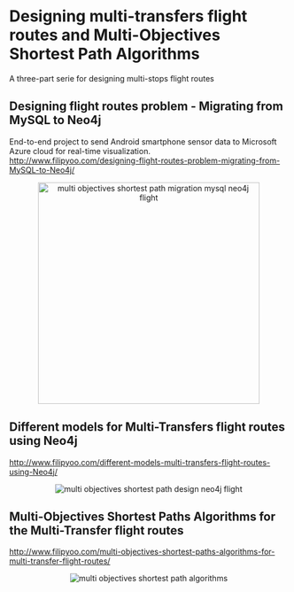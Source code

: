 # Designing multi-transfers flight routes and Multi-Objectives Shortest Path Algorithms
A three-part serie for designing multi-stops flight routes 

## Designing flight routes problem - Migrating from MySQL to Neo4j 
End-to-end project to send Android smartphone sensor data to Microsoft Azure cloud for real-time visualization.  
http://www.filipyoo.com/designing-flight-routes-problem-migrating-from-MySQL-to-Neo4j/
<p align="center">
  <img src="https://github.com/filipyoo/neo4j-multi-stops-flights/blob/master/pictures/tableau_tde.png" alt="multi objectives shortest path migration mysql neo4j flight" height=400 weight= 200/>
</p>

## Different models for Multi-Transfers flight routes using Neo4j
http://www.filipyoo.com/different-models-multi-transfers-flight-routes-using-Neo4j/
<p align="center">
  <img src="https://github.com/filipyoo/neo4j-multi-stops-flights/blob/master/pictures/final_model.png" alt="multi objectives shortest path design neo4j flight"/>
</p>

## Multi-Objectives Shortest Paths Algorithms for the Multi-Transfer flight routes
http://www.filipyoo.com/multi-objectives-shortest-paths-algorithms-for-multi-transfer-flight-routes/
<p align="center">
  <img src="https://github.com/filipyoo/neo4j-multi-stops-flights/blob/master/pictures/mahalanobis_top100.png" alt="multi objectives shortest path algorithms"/>
</p>
